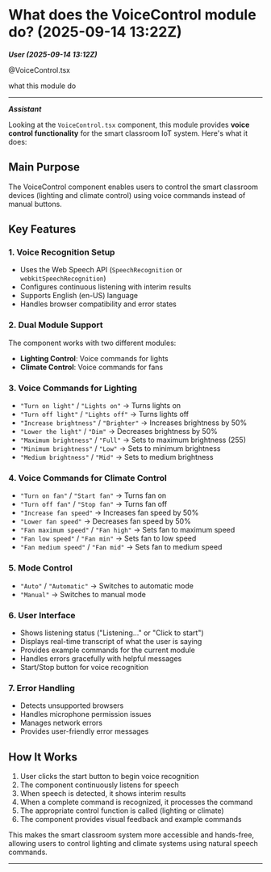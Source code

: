 <!-- Generated by SpecStory -->

# What does the VoiceControl module do? (2025-09-14 13:22Z)

_**User (2025-09-14 13:12Z)**_

@VoiceControl.tsx 

what this module do

---

_**Assistant**_

Looking at the `VoiceControl.tsx` component, this module provides **voice control functionality** for the smart classroom IoT system. Here's what it does:

## Main Purpose
The VoiceControl component enables users to control the smart classroom devices (lighting and climate control) using voice commands instead of manual buttons.

## Key Features

### 1. **Voice Recognition Setup**
- Uses the Web Speech API (`SpeechRecognition` or `webkitSpeechRecognition`)
- Configures continuous listening with interim results
- Supports English (en-US) language
- Handles browser compatibility and error states

### 2. **Dual Module Support**
The component works with two different modules:
- **Lighting Control**: Voice commands for lights
- **Climate Control**: Voice commands for fans

### 3. **Voice Commands for Lighting**
- `"Turn on light"` / `"Lights on"` → Turns lights on
- `"Turn off light"` / `"Lights off"` → Turns lights off
- `"Increase brightness"` / `"Brighter"` → Increases brightness by 50%
- `"Lower the light"` / `"Dim"` → Decreases brightness by 50%
- `"Maximum brightness"` / `"Full"` → Sets to maximum brightness (255)
- `"Minimum brightness"` / `"Low"` → Sets to minimum brightness
- `"Medium brightness"` / `"Mid"` → Sets to medium brightness

### 4. **Voice Commands for Climate Control**
- `"Turn on fan"` / `"Start fan"` → Turns fan on
- `"Turn off fan"` / `"Stop fan"` → Turns fan off
- `"Increase fan speed"` → Increases fan speed by 50%
- `"Lower fan speed"` → Decreases fan speed by 50%
- `"Fan maximum speed"` / `"Fan high"` → Sets fan to maximum speed
- `"Fan low speed"` / `"Fan min"` → Sets fan to low speed
- `"Fan medium speed"` / `"Fan mid"` → Sets fan to medium speed

### 5. **Mode Control**
- `"Auto"` / `"Automatic"` → Switches to automatic mode
- `"Manual"` → Switches to manual mode

### 6. **User Interface**
- Shows listening status ("Listening..." or "Click to start")
- Displays real-time transcript of what the user is saying
- Provides example commands for the current module
- Handles errors gracefully with helpful messages
- Start/Stop button for voice recognition

### 7. **Error Handling**
- Detects unsupported browsers
- Handles microphone permission issues
- Manages network errors
- Provides user-friendly error messages

## How It Works
1. User clicks the start button to begin voice recognition
2. The component continuously listens for speech
3. When speech is detected, it shows interim results
4. When a complete command is recognized, it processes the command
5. The appropriate control function is called (lighting or climate)
6. The component provides visual feedback and example commands

This makes the smart classroom system more accessible and hands-free, allowing users to control lighting and climate systems using natural speech commands.

---

